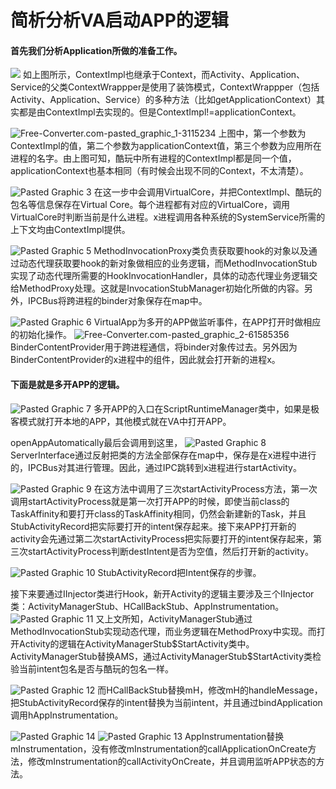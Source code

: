 # 简析分析VA启动APP的逻辑
#### 首先我们分析Application所做的准备工作。
![](http://p66upaccy.bkt.clouddn.com/15324328819885.jpg)
如上图所示，ContextImpl也继承于Context，而Activity、Application、Service的父类ContextWrappper是使用了装饰模式，ContextWrappper（包括Activity、Application、Service）的多种方法（比如getApplicationContext）其实都是由ContextImpl去实现的。但是ContextImpl!=applicationContext。

![Free-Converter.com-pasted_graphic_1-3115234](http://p66upaccy.bkt.clouddn.com/Free-Converter.com-pasted_graphic_1-3115234.jpg)
上图中，第一个参数为ContextImpl的值，第二个参数为applicationContext值，第三个参数为应用所在进程的名字。由上图可知，酷玩中所有进程的ContextImpl都是同一个值，applicationContext也基本相同（有时候会出现不同的Context，不太清楚）。

![Pasted Graphic 3](http://p66upaccy.bkt.clouddn.com/3.jpg)
在这一步中会调用VirtualCore，并把ContextImpl、酷玩的包名等信息保存在Virtual Core。每个进程都有对应的VirtualCore，调用VirtualCore时判断当前是什么进程。x进程调用各种系统的SystemService所需的上下文均由ContextImpl提供。

![Pasted Graphic 5](http://p66upaccy.bkt.clouddn.com/5.jpg)
MethodInvocationProxy类负责获取要hook的对象以及通过动态代理获取要hook的新对象做相应的业务逻辑，而MethodInvocationStub实现了动态代理所需要的HookInvocationHandler，具体的动态代理业务逻辑交给MethodProxy处理。这就是InvocationStubManager初始化所做的内容。另外，IPCBus将跨进程的binder对象保存在map中。

![Pasted Graphic 6](http://p66upaccy.bkt.clouddn.com/6.jpg)
VirtualApp为多开的APP做监听事件，在APP打开时做相应的初始化操作。
![Free-Converter.com-pasted_graphic_2-61585356](http://p66upaccy.bkt.clouddn.com/Free-Converter.com-pasted_graphic_2-61585356.jpg)
BinderContentProvider用于跨进程通信，将binder对象传过去。另外因为BinderContentProvider的x进程中的组件，因此就会打开新的进程x。

#### 下面是就是多开APP的逻辑。
![Pasted Graphic 7](http://p66upaccy.bkt.clouddn.com/7.jpg)
多开APP的入口在ScriptRuntimeManager类中，如果是极客模式就打开本地的APP，其他模式就在VA中打开APP。

openAppAutomatically最后会调用到这里，
![Pasted Graphic 8](http://p66upaccy.bkt.clouddn.com/8.jpg)
ServerInterface通过反射把类的方法全部保存在map中，保存是在x进程中进行的，IPCBus对其进行管理。因此，通过IPC跳转到x进程进行startActivity。

![Pasted Graphic 9](http://p66upaccy.bkt.clouddn.com/9.jpg)
在这方法中调用了三次startActivityProcess方法，第一次调用startActivityProcess就是第一次打开APP的时候，即使当前class的TaskAffinity和要打开class的TaskAffinity相同，仍然会新建新的Task，并且StubActivityRecord把实际要打开的intent保存起来。接下来APP打开新的activity会先通过第二次startActivityProcess把实际要打开的intent保存起来，第三次startActivityProcess判断destIntent是否为空值，然后打开新的activity。

![Pasted Graphic 10](http://p66upaccy.bkt.clouddn.com/10.jpg)
StubActivityRecord把Intent保存的步骤。

接下来要通过IInjector类进行Hook，新开Activity的逻辑主要涉及三个IInjector类：ActivityManagerStub、HCallBackStub、AppInstrumentation。
![Pasted Graphic 11](http://p66upaccy.bkt.clouddn.com/11.jpg)
又上文所知，ActivityManagerStub通过MethodInvocationStub实现动态代理，而业务逻辑在MethodProxy中实现。而打开Activity的逻辑在ActivityManagerStub\$StartActivity类中。ActivityManagerStub替换AMS，通过ActivityManagerStub\$StartActivity类检验当前intent包名是否与酷玩的包名一样。

![Pasted Graphic 12](http://p66upaccy.bkt.clouddn.com/12.jpg)
而HCallBackStub替换mH，修改mH的handleMessage，把StubActivityRecord保存的intent替换为当前intent，并且通过bindApplication调用hAppInstrumentation。

![Pasted Graphic 14](http://p66upaccy.bkt.clouddn.com/14.jpg)
![Pasted Graphic 13](http://p66upaccy.bkt.clouddn.com/13.jpg)
AppInstrumentation替换mInstrumentation，没有修改mInstrumentation的callApplicationOnCreate方法，修改mInstrumentation的callActivityOnCreate，并且调用监听APP状态的方法。

